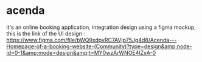 # acenda
it's an online booking application, integration design using a figma mockup, this is the link of the UI design : https://www.figma.com/file/bWQ9xdpvRC7AVjp75Jg4d8/Acenda---Homepage-of-a-booking-website-(Community)?type=design&amp;node-id=0-1&amp;mode=design&amp;t=MY0wzArWNOE4lZxA-0

